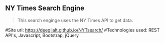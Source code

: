 ## NY Times Search Engine
>This search enginge uses the NY Times API to get data.

#Site url: https://deegiialt.github.io/NYTsearch/
#Technologies used:
REST API's, Javascript, Bootstrap, jQuery

